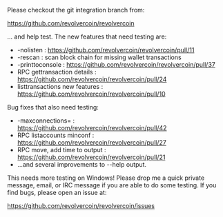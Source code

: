 Please checkout the git integration branch from:

https://github.com/revolvercoin/revolvercoin

... and help test.  The new features that need testing are:

* -nolisten : https://github.com/revolvercoin/revolvercoin/pull/11
* -rescan : scan block chain for missing wallet transactions
* -printtoconsole : https://github.com/revolvercoin/revolvercoin/pull/37
* RPC gettransaction details : https://github.com/revolvercoin/revolvercoin/pull/24
* listtransactions new features : https://github.com/revolvercoin/revolvercoin/pull/10

Bug fixes that also need testing:

* -maxconnections= : https://github.com/revolvercoin/revolvercoin/pull/42
* RPC listaccounts minconf : https://github.com/revolvercoin/revolvercoin/pull/27
* RPC move, add time to output : https://github.com/revolvercoin/revolvercoin/pull/21
* ...and several improvements to --help output.

This needs more testing on Windows!  Please drop me a quick private message, email, or IRC message if you are able to do some testing.  If you find bugs, please open an issue at:

https://github.com/revolvercoin/revolvercoin/issues
